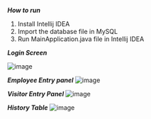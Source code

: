 **_How to run_**
1. Install Intellij IDEA
2. Import the database file in MySQL
3. Run MainApplication.java file in Intellij IDEA

**_Login Screen_**

![image](https://user-images.githubusercontent.com/71167081/169533413-60d6e995-021e-4f70-b97b-acab5ce0ca62.png)

**_Employee Entry panel_**
![image](https://user-images.githubusercontent.com/71167081/169533478-f840cb11-baaa-44cf-be15-11200b4b5bcd.png)

**_Visitor Entry Panel_**
![image](https://user-images.githubusercontent.com/71167081/169533427-1d4e6649-6e08-41a2-9dc5-5f0a1147caff.png)

**_History Table_**
![image](https://user-images.githubusercontent.com/71167081/169533501-40e2b822-893d-47fb-867b-ce28188f3a25.png)
